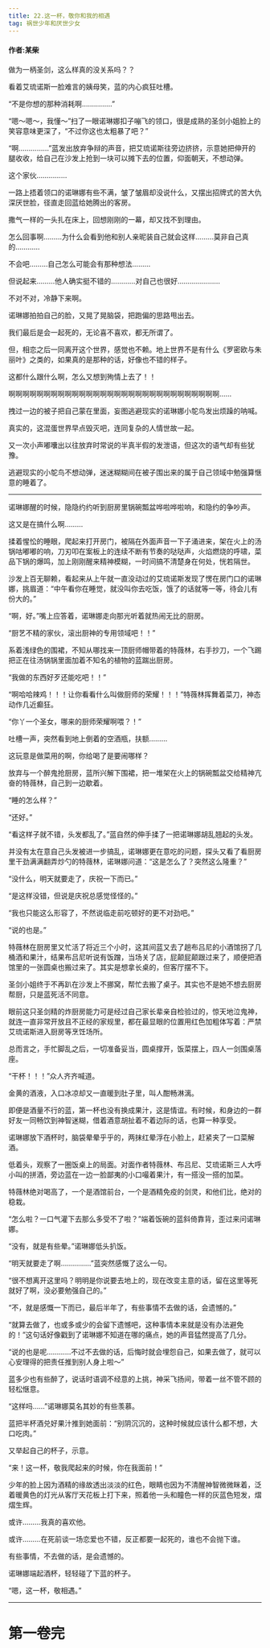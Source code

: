 ```yaml
---
title: 22.这一杯，敬你和我的相遇
tag: 祸世少年和厌世少女
---
```

#### 作者:某柴
<!--more-->

做为一柄圣剑，这么样真的没关系吗？？

看着艾琉诺斯一脸难言的姨母笑，蓝的内心疯狂吐槽。

“不是你想的那种消耗啊……………”

“嗯～嗯～，我懂～”扫了一眼诺琳娜扣子嘣飞的领口，很是成熟的圣剑小姐脸上的笑容意味更深了，“不过你这也太粗暴了吧？”

“啊……………”蓝发出放弃争辩的声音，把艾琉诺斯往旁边挤挤，示意她把伸开的腿收收，给自己在沙发上抢到一块可以摊下去的位置，仰面朝天，不想动弹。

这个家伙……………

一路上捂着领口的诺琳娜有些不满，皱了皱眉却没说什么，又摆出招牌式的苦大仇深厌世脸，径直走回蓝给她腾出的客房。

撒气一样的一头扎在床上，回想刚刚的一幕，却又找不到理由。

怎么回事啊………为什么会看到他和别人亲昵装自己就会这样………莫非自己真的…………

不会吧………自己怎么可能会有那种想法………

但说起来………他人确实挺不错的…………对自己也很好…………………

不对不对，冷静下来啊。

诺琳娜拍拍自己的脸，又晃了晃脑袋，把跑偏的思路甩出去。

我们最后是会一起死的，无论喜不喜欢，都无所谓了。

但，相恋之后一同离开这个世界，感觉也不赖。地上世界不是有什么《罗密欧与朱丽叶》之类的，如果真的是那种的话，好像也不错的样子。

这都什么跟什么啊，怎么又想到殉情上去了！！

啊啊啊啊啊啊啊啊啊啊啊啊啊啊啊啊啊啊啊啊啊啊啊啊啊啊啊啊啊啊……

拽过一边的被子把自己蒙在里面，妄图逃避现实的诺琳娜小鸵鸟发出烦躁的呐喊。

真实的，这混蛋世界早点毁灭吧，连同复杂的人情世故一起。

又一次小声嘟囔出以往放弃时常说的半真半假的发泄语，但这次的语气却有些犹豫。

逃避现实的小鸵鸟不想动弹，迷迷糊糊间在被子围出来的属于自己领域中勉强算惬意的睡着了。

---

诺琳娜醒的时候，隐隐约约听到厨房里锅碗瓢盆哗啦哗啦响，和隐约的争吵声。

这又是在搞什么啊………

揉着惺忪的睡眼，爬起来打开房门，被隔在外面声音一下子涌进来，架在火上的汤锅咕嘟嘟的响，刀刃叩在案板上的连续不断有节奏的哒哒声，火焰燃烧的呼啸，菜品下锅的爆鸣，加上刚刚醒来精神模糊，一时间搞不清楚身在何处，恍若隔世。

沙发上百无聊赖，看起来从上午就一直没动过的艾琉诺斯发现了愣在房门口的诺琳娜，挑眉道：“中午看你在睡觉，就没叫你去吃饭，饿了的话就等一等，待会儿有份大的。”

“啊，好。”嘴上应答着，诺琳娜走向那光听着就热闹无比的厨房。

“厨艺不精的家伙，滚出厨神的专用领域吧！！”

系着浅绿色的围裙，不知从哪找来一顶厨师帽带着的特薇林，右手抄刀，一个飞踢把正在往汤锅锅里面加着不知名的植物的蓝踹出厨房。

“我做的东西好歹还能吃吧！！”

“啊哈哈辣鸡！！！让你看看什么叫做厨师的荣耀！！！”特薇林挥舞着菜刀，神态动作几近癫狂。

“你丫一个圣女，哪来的厨师荣耀啊喂？！”

吐槽一声，突然看到地上倒着的空酒瓶，扶额………

这玩意是做菜用的啊，你给喝了是要闹哪样？

放弃与一个醉鬼抢厨房，蓝所兴解下围裙，把一堆架在火上的锅碗瓢盆交给精神亢奋的特薇林，自己到一边歇着。

“睡的怎么样？”

“还好。”

“看这样子就不错，头发都乱了。”蓝自然的伸手揉了一把诺琳娜胡乱翘起的头发。

并没有太在意自己头发被进一步搞乱，诺琳娜更在意吃的问题，探头又看了看厨房里干劲满满翻弄炒勺的特薇林，诺琳娜问道：“这是怎么了？突然这么隆重？”

“没什么，明天就要走了，庆祝一下而已。”

“是这样没错，但说是庆祝总感觉怪怪的。”

“我也只能这么形容了，不然说临走前吃顿好的更不对劲吧。”

“说的也是。”

特薇林在厨房里又忙活了将近三个小时，这其间蓝又去了趟布吕尼的小酒馆拐了几桶酒和果汁，结果布吕尼听说有饭蹭，当场关了店，屁颠屁颠跟过来了，顺便把酒馆里的一张圆桌也搬过来了。其实是想拿长桌的，但客厅摆不下。

圣剑小姐终于不再趴在沙发上不挪窝，帮忙去搬了桌子。其实也不是她不想去厨房帮厨，只是蓝死活不同意。

眼前这只圣剑精的炸厨房能力可是经过自己家长辈亲自检验过的，惊天地泣鬼神，就连一直非常开放且不正经的家规里，都在最显眼的位置用红色加粗体写着：严禁艾琉诺斯进入厨房等烹饪场所。

总而言之，手忙脚乱之后，一切准备妥当，圆桌撑开，饭菜摆上，四人一剑围桌落座。

“干杯！！！”众人齐齐喊道。

金黄的酒液，入口冰凉却又一直暖到肚子里，叫人酣畅淋漓。

即便是酒量不行的蓝，第一杯也没有换成果汁，这是情谊。有时候，和身边的一群好友一同畅饮到神智迷糊，借着酒意胡扯着不着边际的话，也算一种享受。

诺琳娜放下酒杯时，脑袋晕晕乎乎的，两抹红晕浮在小脸上，赶紧夹了一口菜解酒。

低着头，观察了一圈饭桌上的局面。对面作者特薇林、布吕尼、艾琉诺斯三人大呼小叫的拼酒，旁边蓝在一边一脸鄙夷的小口嘬着果汁，有一搭没一搭的加菜。

特薇林绝对喝高了，一个是酒馆前台，一个是酒精免疫的剑灵，和他们比，绝对的稳栽。

“怎么啦？一口气灌下去那么多受不了啦？”端着饭碗的蓝斜倚靠背，歪过来问诺琳娜。

“没有，就是有些晕。”诺琳娜低头扒饭。

“明天就要走了啊……………”蓝突然感慨了这么一句。

“很不想离开这里吗？明明是你说要去地上的，现在改变主意的话，留在这里等死就好了啊，没必要勉强自己的。”

“不，就是感慨一下而已，最后半年了，有些事情不去做的话，会遗憾的。”

“就算去做了，也或多或少的会留下遗憾吧，这种事情本来就是没有办法避免的！”这句话好像戳到了诺琳娜不知道在哪的痛点，她的声音猛然提高了几分。

“说的也是呢…………不过不去做的话，后悔时就会埋怨自己，如果去做了，就可以心安理得的把责任推到别人身上啦～”

蓝多少也有些醉了，说话时语调不经意的上挑，神采飞扬间，带着一丝不管不顾的轻松惬意。

“这样吗……”诺琳娜莫名其妙的有些羡慕。

蓝把半杯酒兑好果汁推到她面前：“别阴沉沉的，这种时候就应该什么都不想，大口吃肉。”

又举起自己的杯子，示意。

“来！这一杯，敬我爬起来的时候，你在我面前！”

少年的脸上因为酒精的缘故透出淡淡的红色，眼睛也因为不清醒神智微微眯着，泛着暖黄色的灯光从客厅天花板上打下来，照着他一头和瞳色一样的灰蓝色短发，熠熠生辉。

或许………我真的喜欢他。

或许………在死前谈一场恋爱也不错，反正都要一起死的，谁也不会抛下谁。

有些事情，不去做的话，是会遗憾的。

诺琳娜端起酒杯，轻轻碰了下蓝的杯子。

“嗯，这一杯，敬相遇。”

---
# <strong>第一卷完</strong>